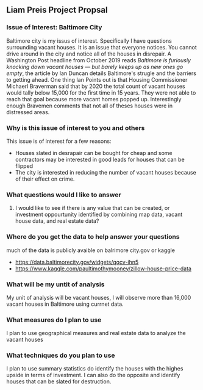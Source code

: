 ## Liam Preis Project Propsal

### Issue of Interest: Baltimore City
Baltimore city is my issus of interest. Specifically I have questions surrounding vacant houses. It is an issue that everyone notices. You cannot drive around in the city and notice all of the houses in disrepair. A Washington Post headline from October 2019 reads *Baltimore is furiously knocking down vacant houses — but barely keeps up as new ones go empty*, the article by Ian Duncan details Baltimore's strugle and the barriers to getting ahead.
One thing Ian Points out is that Housing Commissioner Michaerl Braverman said that by 2020 the total count of vacant houses would tally below 15,000 for the first time in 15 years. They were not able to reach that goal because more vacant homes popped up. Interestingly enough Bravemen comments that not all of theses houses were in distressed areas.
### Why is this issue of interest to you and others
This issue is of interest for a few reasons:
- Houses slated in desrapair can be bought for cheap and some contractors may be interested in good leads for houses that can be flipped
- The city is interested in reducing the number of vacant houses because of their effect on crime.

### What questions would I like to answer
1. I would like to see if there is any value that can be created, or investment oppourtunity identified by combining map data, vacant house data, and real estate data?
    
### Where do you get the data to help answer your questions
much of the data is publicly avaible on balrimore city.gov or kaggle
- https://data.baltimorecity.gov/widgets/qqcv-ihn5
- https://www.kaggle.com/paultimothymooney/zillow-house-price-data

### What will be my untit of analysis
My unit of analysis will be vacant houses, I will observe more than 16,000 vacant houses in Baltimore using currnet data.
### What measures do I plan to use
I plan to use geographical measures and real estate data to analyze the vacant houses
### What techniques do you plan to use
I plan to use summary statistics do identify the houses with the highes upside in terms of investment. I can also do the opposite and identify houses that can be slated for destruction.




```python

```

